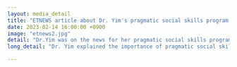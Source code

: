 ```yaml
---
layout: media_detail
title: "ETNEWS article about Dr. Yim's pragmatic social skills program."
date: 2023-02-14 16:00:00 +0900
image: "etnews2.jpg"
detail: "Dr.Yim was on the news for her pragmatic social skills program." 
long_detail: "Dr. Yim explained the importance of pragmatic social skills in children and the motivation for developing the program for Crewdy. The program was planned to enhance children's pragmatic skills via dialogic book reading. [online] Available https://m.etnews.com/20230214000083?obj=Tzo4OiJzdGRDbGFzcyI6Mjp7czo3OiJyZWZlcmVyIjtOO3M6NzoiZm9yd2FyZCI7czoxMzoid2ViIHRvIG1vYmlsZSI7fQ%3D%3D."

---
```


